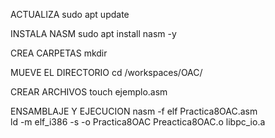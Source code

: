 ACTUALIZA sudo apt update

INSTALA NASM sudo apt install nasm -y

CREA CARPETAS mkdir

MUEVE EL DIRECTORIO cd /workspaces/OAC/

CREAR ARCHIVOS touch ejemplo.asm

 
ENSAMBLAJE Y EJECUCION 
nasm -f elf Practica8OAC.asm   
ld -m elf_i386 -s -o Practica8OAC Preactica8OAC.o libpc_io.a

